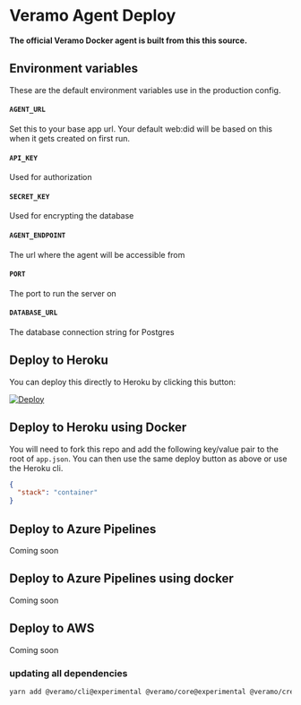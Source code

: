 # Veramo Agent Deploy

**The official Veramo Docker agent is built from this this source.**

## Environment variables

These are the default environment variables use in the production config.

#### `AGENT_URL`

Set this to your base app url. Your default web:did will be based on this when it gets created on first run.

#### `API_KEY`

Used for authorization

#### `SECRET_KEY`

Used for encrypting the database

#### `AGENT_ENDPOINT`

The url where the agent will be accessible from

#### `PORT`

The port to run the server on

#### `DATABASE_URL`

The database connection string for Postgres

## Deploy to Heroku

You can deploy this directly to Heroku by clicking this button:

[![Deploy](https://www.herokucdn.com/deploy/button.svg)](https://heroku.com/deploy)

## Deploy to Heroku using Docker

You will need to fork this repo and add the following key/value pair to the root of `app.json`. You can then use the same deploy button as above or use the Heroku cli.

```json
{
  "stack": "container"
}
```

## Deploy to Azure Pipelines

Coming soon

## Deploy to Azure Pipelines using docker

Coming soon

## Deploy to AWS

Coming soon


### updating all dependencies

```bash
yarn add @veramo/cli@experimental @veramo/core@experimental @veramo/credential-w3c@experimental @veramo/data-store@experimental @veramo/did-comm@experimental @veramo/did-jwt@experimental @veramo/did-manager@experimental @veramo/did-provider-ethr@experimental @veramo/did-provider-web@experimental @veramo/key-manager@experimental @veramo/kms-local@experimental @veramo/remote-client@experimental @veramo/remote-server@experimental @veramo/selective-disclosure@experimental @veramo/url-handler@experimental
```